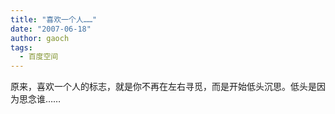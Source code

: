 ```yaml
---
title: "喜欢一个人……"
date: "2007-06-18"
author: gaoch
tags:
  - 百度空间
---
```


原来，喜欢一个人的标志，就是你不再在左右寻觅，而是开始低头沉思。低头是因为思念谁……  
